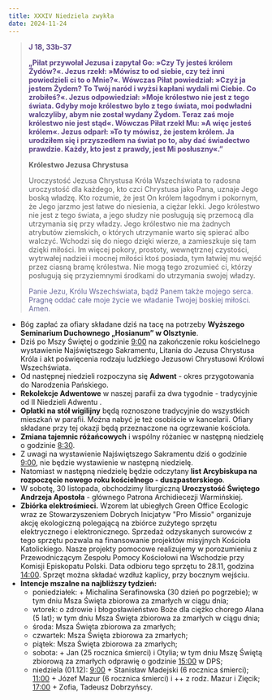 ```yaml
---
title: XXXIV Niedziela zwykła
date: 2024-11-24
---
```


> **<span style="color: #5D4587;">J 18, 33b-37 </span>**
>
> **<span style="color: #5D4587;">„Piłat przywołał Jezusa i zapytał Go: »Czy Ty jesteś królem Żydów?«. Jezus rzekł: »Mówisz to od siebie, czy też inni powiedzieli ci to o Mnie?«. Wówczas Piłat powiedział: »Czyż ja jestem Żydem? To Twój naród i wyżsi kapłani wydali mi Ciebie. Co zrobiłeś?«. Jezus odpowiedział: »Moje królestwo nie jest z tego świata. Gdyby moje królestwo było z tego świata, moi podwładni walczyliby, abym nie został wydany Żydom. Teraz zaś moje królestwo nie jest stąd«. Wówczas Piłat rzekł Mu: »A więc jesteś królem«. Jezus odparł: »To ty mówisz, że jestem królem. Ja urodziłem się i przyszedłem na świat po to, aby dać świadectwo prawdzie. Każdy, kto jest z prawdy, jest Mi posłuszny«.”</span>**
>
>
>
> **Królestwo Jezusa Chrystusa**
>
> Uroczystość Jezusa Chrystusa Króla Wszechświata to radosna uroczystość dla każdego, kto czci Chrystusa jako Pana, uznaje Jego boską władzę. Kto rozumie, że jest On królem łagodnym i pokornym, że Jego jarzmo jest łatwe do niesienia, a ciężar lekki. Jego królestwo nie jest z tego świata, a jego słudzy nie posługują się przemocą dla utrzymania się przy władzy. Jego królestwo nie ma żadnych atrybutów ziemskich, o których utrzymanie warto się spierać albo walczyć. Wchodzi się do niego dzięki wierze, a zamieszkuje się tam dzięki miłości. Im więcej pokory, prostoty, wewnętrznej czystości, wytrwałej nadziei i mocnej miłości ktoś posiada, tym łatwiej mu wejść przez ciasną bramę królestwa. Nie mogą tego zrozumieć ci, którzy posługują się przyziemnymi środkami do utrzymania swojej władzy.
>
> <span style="color: #666699;">Panie Jezu, Królu Wszechświata, bądź Panem także mojego serca. Pragnę oddać całe moje życie we władanie Twojej boskiej miłości. Amen.
> &nbsp;

- Bóg zapłać za ofiary składane dziś na tacę na potrzeby **Wyższego Seminarium Duchownego „Hosianum” w Olsztynie**.
- Dziś po Mszy Świętej o godzinie <u>9:00</u> na zakończenie roku kościelnego wystawienie Najświętszego Sakramentu, Litania do Jezusa Chrystusa Króla i akt poświęcenia rodzaju ludzkiego Jezusowi Chrystusowi Królowi Wszechświata.
- Od następnej niedzieli rozpoczyna się **Adwent** - okres przygotowania do Narodzenia Pańskiego.
- **Rekolekcje Adwentowe** w naszej parafii za dwa tygodnie - tradycyjnie od II Niedzieli Adwentu .
- **Opłatki na stół wigilijny** będą roznoszone tradycyjnie do wszystkich mieszkań w parafii. Można nabyć je też osobiście w kancelarii. Ofiary składane przy tej okazji będą przeznaczone na ogrzewanie kościoła.
- **Zmiana tajemnic różańcowych** i wspólny różaniec w następną niedzielę o godzinie <u>8:30</u>.
- Z uwagi na wystawienie Najświętszego Sakramentu dziś o godzinie <u>9:00</u>, nie będzie wystawienie w następną niedzielę.
- Natomiast w następną niedzielę będzie odczytany **list Arcybiskupa na rozpoczęcie nowego roku kościelnego - duszpasterskiego**.
- W sobotę, 30 listopada, obchodzimy liturgiczną **Uroczystość Świętego Andrzeja Apostoła** - głównego Patrona Archidiecezji Warmińskiej.
- **Zbiórka elektrośmieci.** Wzorem lat ubiegłych Green Office Ecologic wraz ze Stowarzyszeniem Dobrych Inicjatyw "Pro Missio" organizuje akcję ekologiczną polegającą na zbiórce zużytego sprzętu elektrycznego i elektronicznego. Sprzedaż odzyskanych surowców z tego sprzętu pozwala na finansowanie projektów misyjnych Kościoła Katolickiego. Nasze projekty pomocowe realizujemy w porozumieniu z Przewodniczącym Zespołu Pomocy Kościołowi na Wschodzie przy Komisji Episkopatu Polski. Data odbioru tego sprzętu to 28.11, godzina <u>14:00</u>. Sprzęt można składać wzdłuż kaplicy, przy bocznym wejściu.
- **Intencje mszalne na najbliższy tydzień:**
  - poniedziałek: + Michalina Serafinowska (30 dzień po pogrzebie); w tym dniu Msza Święta zbiorowa za zmarłych w ciągu dnia;
  - wtorek: o zdrowie i błogosławieństwo Boże dla ciężko chorego Alana (5 lat); w tym dniu Msza Święta zbiorowa za zmarłych w ciągu dnia;
  - środa: Msza Święta zbiorowa za zmarłych;
  - czwartek: Msza Święta zbiorowa za zmarłych;
  - piątek: Msza Święta zbiorowa za zmarłych;
  - sobota: + Jan (25 rocznica śmierci) i Otylia; w tym dniu Mszę Świętą zbiorową za zmarłych odprawię o godzinie <u>15:00</u> w DPS;
  - niedziela (01.12): <u>9:00</u> + Stanisław Madejski (6 rocznica śmierci); <u>11:00</u> + Józef Mazur (6 rocznica śmierci) i ++ z rodz. Mazur i Zięcik; <u>17:00</u> + Zofia, Tadeusz Dobrzyńscy.



